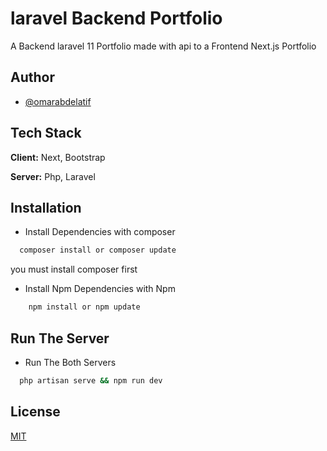 
# laravel Backend Portfolio

A Backend laravel 11 Portfolio made with api to a Frontend Next.js Portfolio 


## Author

- [@omarabdelatif](https://github.com/omar-abdelatif)


## Tech Stack

**Client:** Next, Bootstrap

**Server:** Php, Laravel


## Installation

- Install Dependencies with composer

```bash
  composer install or composer update
```
you must install composer first

- Install Npm Dependencies with Npm

```bash
    npm install or npm update
```
## Run The Server

- Run The Both Servers

```bash
  php artisan serve && npm run dev
```
## License

[MIT](https://choosealicense.com/licenses/mit/)

